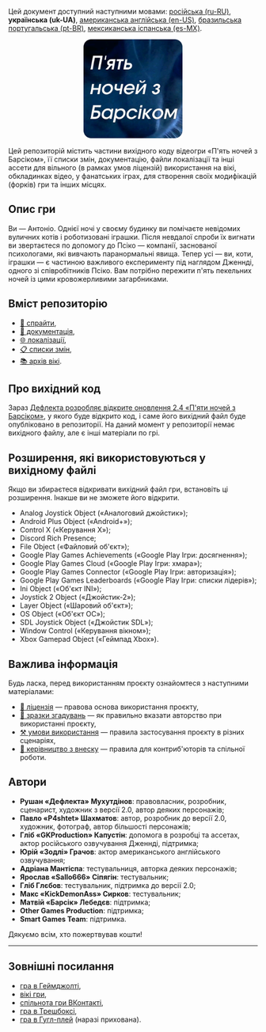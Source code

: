Цей документ доступний наступними мовами: [російська (ru-RU)](/docs/README_ru-RU.md), **українська (uk-UA)**, [американська англійська (en-US)](/README.md), [бразильська португальська (pt-BR)](/docs/README_pt-BR.md), [мексиканська іспанська (es-MX)](/docs/README_es-MX.md).

<p align="center">
  <img src="/sprites/repo_icon_uk-UA.png" alt="Значок репозиторію з текстом «П'ять ночей з Барсіком»" width="200" />
</p>

Цей репозиторій містить частини вихідного коду відеогри «П'ять ночей з Барсіком», її списки змін, документацію, файли локалізації та інші ассети для вільного (в рамках умов ліцензій) використання на вікі, обкладинках відео, у фанатських іграх, для створення своїх модифікацій (форків) гри та інших місцях.

## Опис гри

Ви — Антоніо. Однієї ночі у своєму будинку ви помічаєте невідомих вуличних котів і роботизовані іграшки. Після невдалої спроби їх вигнати ви звертаєтеся по допомогу до Псіко — компанії, заснованої психологами, які вивчають паранормальні явища. Тепер усі — ви, коти, іграшки — є частиною важливого експерименту під наглядом Дженнді, одного зі співробітників Псіко. Вам потрібно пережити п'ять пекельних ночей із цими кровожерливими загарбниками.

## Вміст репозиторію

* [👾 спрайти](/sprites/),
* [📖 документація](/docs/),
* [🌐 локалізації](/langs/),
* [📋 списки змін](/changelogs/),
* [📚 архів вікі](/wiki/).

## Про вихідний код

Зараз [Дефлекта розробляє відкрите оновлення 2.4 «П'яти ночей з Барсіком»](https://github.com/RushanM/Five-Nights-with-Barsik/issues/2), у якого буде відкрито код, і саме його вихідний файл буде опубліковано в репозиторії. На даний момент у репозиторії немає вихідного файлу, але є інші матеріали по грі.

## Розширення, які використовуються у вихідному файлі

Якщо ви збираєтеся відкривати вихідний файл гри, встановіть ці розширення. Інакше ви не зможете його відкрити.

* Analog Joystick Object («Аналоговий джойстик»);
* Android Plus Object («Android+»);
* Control X («Керування X»);
* Discord Rich Presence;
* File Object («Файловий об'єкт»);
* Google Play Games Achievements («Google Play Ігри: досягнення»);
* Google Play Games Cloud («Google Play Ігри: хмара»);
* Google Play Games Connector («Google Play Ігри: авторизація»);
* Google Play Games Leaderboards («Google Play Ігри: списки лідерів»);
* Ini Object («Об'єкт INI»);
* Joystick 2 Object («Джойстик-2»);
* Layer Object («Шаровий об'єкт»);
* OS Object («Об'єкт ОС»);
* SDL Joystick Object («Джойстик SDL»);
* Window Control («Керування вікном»);
* Xbox Gamepad Object («Геймпад Xbox»).

## Важлива інформація

Будь ласка, перед використанням проєкту ознайомтеся з наступними матеріалами:

* [📜 ліцензія](/docs/LICENSE_uk-UA.md) — правова основа використання проєкту,
* [👤 зразки згадувань](/docs/ATTRIBUTION_uk-UA.md) — як правильно вказати авторство при використанні проєкту,
* [⚒️ умови використання](/docs/TERMS_OF_USE_uk-UA.md) — правила застосування проєкту в різних сценаріях,
* [🤝 керівництво з внеску](/docs/CONTRIBUTING_uk-UA.md) — правила для контриб'юторів та спільної роботи.

## Автори

* **Рушан «Дефлекта» Мухутдінов**: правовласник, розробник, сценарист, художник з версії 2.0, автор деяких персонажів;
* **Павло «P4shtet» Шахматов**: автор, розробник до версії 2.0, художник, фотограф, автор більшості персонажів;
* **Гліб «GKProduction» Капустін**: допомога в розробці та ассетах, актор російського озвучування Дженнді, підтримка;
* **Юрій «Зодлі» Грачов**: актор американського англійського озвучування;
* **Адріана Мантіспа**: тестувальниця, авторка деяких персонажів;
* **Ярослав «Sallo666» Сіпягін**: тестувальник;
* **Гліб Глєбов**: тестувальник, підтримка до версії 2.0;
* **Макс «KickDemonAss» Сирков**: тестувальник;
* **Матвій «Барсік» Лебедєв**: підтримка;
* **Other Games Production**: підтримка;
* **Smart Games Team**: підтримка.

Дякуємо всім, хто пожертвував кошти!

---

## Зовнішні посилання

* [гра в Геймджолті](https://gamejolt.com/games/fnwb/653514),
* [вікі гри](https://five-nights-with-barsik.fandom.com/ru/wiki/Вики_серий_«Одна_ночь_с_Котей»_и_«Пять_ночей_с_Барсиком»),
* [спільнота гри ВКонтакті](https://vk.com/fivenightswithbarsik),
* [гра в Трешбоксі](https://trashbox.ru/link/pyat-nochej-u-barsika-android),
* [гра в Гугл-плей](https://play.google.com/store/apps/details?id=ru.deflecta.fnwb) (наразі прихована).
